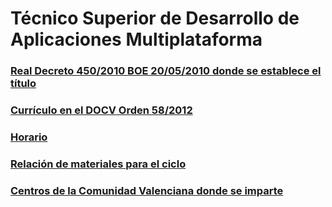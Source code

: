 # Técnico Superior de Desarrollo de Aplicaciones Multiplataforma

### [Real Decreto 450/2010 BOE 20/05/2010 donde se establece el título](legislacion/BOE-A-2010-8067.pdf)

### [Currículo en el DOCV Orden 58/2012](legislacion/2012_8694.pdf)

### [Horario](legislacion/infdamloe3h.pdf)

### [Relación de materiales para el ciclo](legislacion/GS_DESARROLLO_APLICMULTI.pdf)

### [Centros de la Comunidad Valenciana donde se imparte](http://www.ceice.gva.es/web/centros-docentes/formacion-profesional/familias-profesionales/consulta?fam=190)
